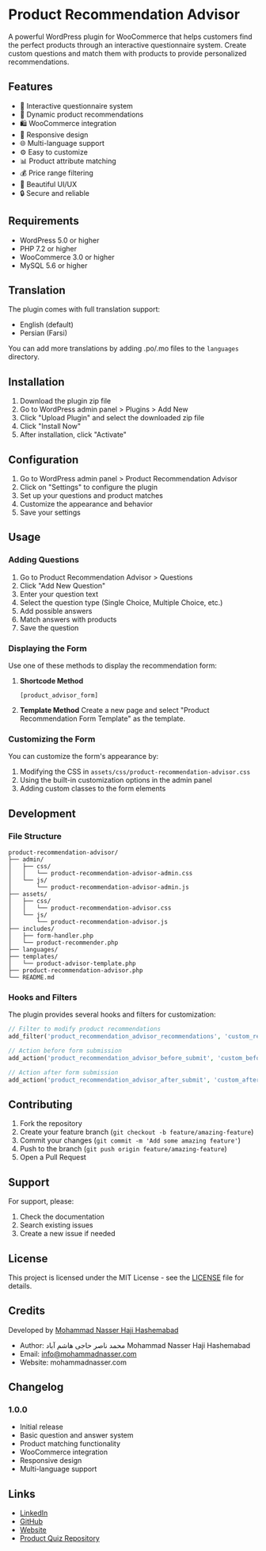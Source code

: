 # Product Recommendation Advisor

A powerful WordPress plugin for WooCommerce that helps customers find the perfect products through an interactive questionnaire system. Create custom questions and match them with products to provide personalized recommendations.

## Features

* 🎯 Interactive questionnaire system
* 🔄 Dynamic product recommendations
* 🛍️ WooCommerce integration
* 📱 Responsive design
* 🌐 Multi-language support
* ⚙️ Easy to customize
* 📊 Product attribute matching
* 💰 Price range filtering
* 🎨 Beautiful UI/UX
* 🔒 Secure and reliable

## Requirements

* WordPress 5.0 or higher
* PHP 7.2 or higher
* WooCommerce 3.0 or higher
* MySQL 5.6 or higher

## Translation

The plugin comes with full translation support:

- English (default)
- Persian (Farsi)

You can add more translations by adding .po/.mo files to the `languages` directory.

## Installation

1. Download the plugin zip file
2. Go to WordPress admin panel > Plugins > Add New
3. Click "Upload Plugin" and select the downloaded zip file
4. Click "Install Now"
5. After installation, click "Activate"

## Configuration

1. Go to WordPress admin panel > Product Recommendation Advisor
2. Click on "Settings" to configure the plugin
3. Set up your questions and product matches
4. Customize the appearance and behavior
5. Save your settings

## Usage

### Adding Questions

1. Go to Product Recommendation Advisor > Questions
2. Click "Add New Question"
3. Enter your question text
4. Select the question type (Single Choice, Multiple Choice, etc.)
5. Add possible answers
6. Match answers with products
7. Save the question

### Displaying the Form

Use one of these methods to display the recommendation form:

1. **Shortcode Method**
   ```
   [product_advisor_form]
   ```

2. **Template Method**
   Create a new page and select "Product Recommendation Form Template" as the template.

### Customizing the Form

You can customize the form's appearance by:

1. Modifying the CSS in `assets/css/product-recommendation-advisor.css`
2. Using the built-in customization options in the admin panel
3. Adding custom classes to the form elements

## Development

### File Structure

```
product-recommendation-advisor/
├── admin/
│   ├── css/
│   │   └── product-recommendation-advisor-admin.css
│   └── js/
│       └── product-recommendation-advisor-admin.js
├── assets/
│   ├── css/
│   │   └── product-recommendation-advisor.css
│   └── js/
│       └── product-recommendation-advisor.js
├── includes/
│   ├── form-handler.php
│   └── product-recommender.php
├── languages/
├── templates/
│   └── product-advisor-template.php
├── product-recommendation-advisor.php
└── README.md
```

### Hooks and Filters

The plugin provides several hooks and filters for customization:

```php
// Filter to modify product recommendations
add_filter('product_recommendation_advisor_recommendations', 'custom_recommendations', 10, 2);

// Action before form submission
add_action('product_recommendation_advisor_before_submit', 'custom_before_submit');

// Action after form submission
add_action('product_recommendation_advisor_after_submit', 'custom_after_submit');
```

## Contributing

1. Fork the repository
2. Create your feature branch (`git checkout -b feature/amazing-feature`)
3. Commit your changes (`git commit -m 'Add some amazing feature'`)
4. Push to the branch (`git push origin feature/amazing-feature`)
5. Open a Pull Request

## Support

For support, please:

1. Check the documentation
2. Search existing issues
3. Create a new issue if needed

## License

This project is licensed under the MIT License - see the [LICENSE](LICENSE) file for details.

## Credits
Developed by [Mohammad Nasser Haji Hashemabad](https://mohammadnasser.com) 
* Author: محمد ناصر حاجی هاشم آباد Mohammad Nasser Haji Hashemabad
* Email: info@mohammadnasser.com
* Website: mohammadnasser.com


## Changelog

### 1.0.0

* Initial release
* Basic question and answer system
* Product matching functionality
* WooCommerce integration
* Responsive design
* Multi-language support

## Links

- [LinkedIn](https://ir.linkedin.com/in/nasserhaji)
- [GitHub](https://github.com/nasserhaji)
- [Website](https://mohammadnasser.com/)
- [Product Quiz Repository](https://github.com/nasserhaji/product-recommendation-advisor)
